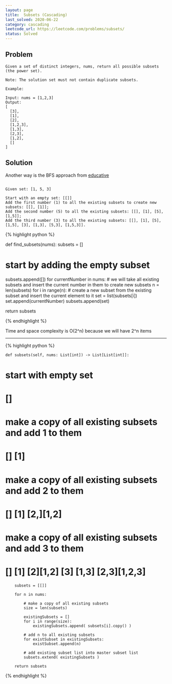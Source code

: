 ```yaml
---
layout: page
title:  Subsets (Cascading)
last_solved: 2020-06-22
category: cascading
leetcode_url: https://leetcode.com/problems/subsets/
status: Solved
---
```


Problem
-------

```
Given a set of distinct integers, nums, return all possible subsets (the power set).

Note: The solution set must not contain duplicate subsets.

Example:

Input: nums = [1,2,3]
Output:
[
  [3],
  [1],
  [2],
  [1,2,3],
  [1,3],
  [2,3],
  [1,2],
  []
]

```

Solution
----------



Another way is the BFS approach from [educative](https://www.educative.io/courses/grokking-the-coding-interview/gx2OqlvEnWG)




```

Given set: [1, 5, 3]

Start with an empty set: [[]]
Add the first number (1) to all the existing subsets to create new subsets: [[], [1]];
Add the second number (5) to all the existing subsets: [[], [1], [5], [1,5]];
Add the third number (3) to all the existing subsets: [[], [1], [5], [1,5], [3], [1,3], [5,3], [1,5,3]].

```


{% highlight python %}

def find_subsets(nums):
  subsets = []
  # start by adding the empty subset
  subsets.append([])
  for currentNumber in nums:
    # we will take all existing subsets and insert the current number in them to create new subsets
    n = len(subsets)
    for i in range(n):
      # create a new subset from the existing subset and insert the current element to it
      set = list(subsets[i])
      set.append(currentNumber)
      subsets.append(set)

  return subsets

{% endhighlight %}


Time and space complexity is O(2^n) because we will have 2^n items



________________


{% highlight python %}

    def subsets(self, nums: List[int]) -> List[List[int]]:
        
#         start with empty set
#         []
        
#         make a copy of all existing subsets and add 1 to them
#         [] [1]
        
#         make a copy of all existing subsets and add 2 to them
#         [] [1] [2,][1,2]
        
#         make a copy of all existing subsets and add 3 to them
#         [] [1] [2][1,2] [3] [1,3] [2,3][1,2,3]
        
    
        subsets = [[]]
        
        for n in nums:
            
            # make a copy of all existing subsets
            size = len(subsets)
            
            existingSubsets = []
            for i in range(size):
                existingSubsets.append( subsets[i].copy() )
                
            # add n to all existing subsets
            for existSubset in existingSubsets:
                existSubset.append(n)
                
            # add existing subset list into master subset list
            subsets.extend( existingSubsets )
        
        return subsets

{% endhighlight %}